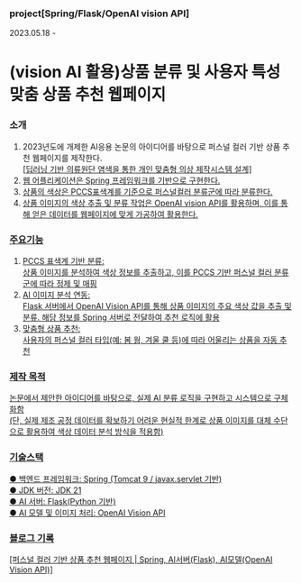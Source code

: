 ### project[Spring/Flask/OpenAI vision API] 
2023.05.18 -
# (vision AI 활용)상품 분류 및 사용자 특성 맞춤 상품 추천 웹페이지

### 소개
1. 2023년도에 개제한 AI응용 논문의 아이디어를 바탕으로 퍼스널 컬러 기반 상품 추천 웹페이지를 제작한다.<br/>
<a href="https://www.koreascience.kr/article/CFKO202319360803443.page?&lang=ko">[딥러닝 기반 의류원단 염색을 통한 개인 맞춤형 의상 제작시스템 설계]<br/>
2. 웹 어플리케이션은 Spring 프레임워크를 기반으로 구현한다.<br/>
3. 상품의 색상은 PCCS표색계를 기준으로 퍼스널컬러 분류군에 따라 분류한다. <br/>
4. 상품 이미지의 색상 추출 및 분류 작업은 OpenAI vision API를 활용하며, 이를 통해 얻은 데이터를 웹페이지에 맞게 가공하여 활용한다.<br/> 

### 주요기능
1. PCCS 표색계 기반 분류:<br/>
상품 이미지를 분석하여 색상 정보를 추출하고, 이를 PCCS 기반 퍼스널 컬러 분류군에 따라 정제 및 매핑<br/>
2. AI 이미지 분석 연동:<br/>
Flask 서버에서 OpenAI Vision API를 통해 상품 이미지의 주요 색상 값을 추출 및 분류. 해당 정보를 Spring 서버로 전달하여 추천 로직에 활용<br/>
3. 맞춤형 상품 추천:<br/>
사용자의 퍼스널 컬러 타입(예: 봄 웜, 겨울 쿨 등)에 따라 어울리는 상품을 자동 추천<br/>

### 제작 목적
논문에서 제안한 아이디어를 바탕으로, 실제 AI 분류 로직을 구현하고 시스템으로 구체화함<br/>
(단, 실제 제조 공정 데이터를 확보하기 어려운 현실적 한계로 상품 이미지를 대체 수단으로 활용하여 색상 데이터 분석 방식을 적용함)<br/>

### 기술스택
● 백엔드 프레임워크: Spring (Tomcat 9 / javax.servlet 기반)<br/>
● JDK 버전: JDK 21<br/>
● AI 서버: Flask(Python 기반)<br/>
● AI 모델 및 이미지 처리: OpenAI Vision API<br/>

### 블로그 기록
<a href="https://codetails.tistory.com/21">[퍼스널 컬러 기반 상품 추천 웹페이지 | Spring, AI서버(Flask), AI모델(OpenAI Vision API)]<br/>
